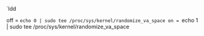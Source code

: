 


`ldd <binary>

off = `echo 0 | sudo tee /proc/sys/kernel/randomize_va_space
on = `echo 1 | sudo tee /proc/sys/kernel/randomize_va_space